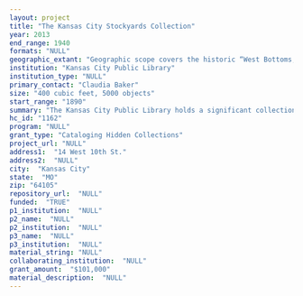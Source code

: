 ```yaml
--- 
layout: project 
title: "The Kansas City Stockyards Collection"
year: 2013
end_range: 1940
formats: "NULL"
geographic_extant: "Geographic scope covers the historic “West Bottoms,” Kansas City's original business and industrial area, bordered by the Kansas and Missouri rivers."
institution: "Kansas City Public Library"
institution_type: "NULL"
primary_contact: "Claudia Baker"
size: "400 cubic feet, 5000 objects"
start_range: "1890"
summary: "The Kansas City Public Library holds a significant collection for an 1874 enterprise that defined Kansas City to the nation. Established by Boston business interests (Adams, Forbes), the Kansas City Stockyards and a network of railroads played a pivotal role in making this Midwestern “cowtown” a national agribusiness hub. Untold millions of animals on the hoof passed through this location on their way to other markets, second only to Chicago. The archives of the KC Stockyards, only recently acquired, entirely unprocessed, and virtually unknown to scholars, cover the period 1890-1940, when the operation reached its zenith. In 2008 the owner of the historic Livestock Exchange Building (1911) in Kansas City, Missouri, donated a mass of warehoused documents to the Library. Staff of the Missouri Valley Special Collections identified critical pieces in the collection: (1) an estimated 5,000 architectural drawings and blueprints of the stockyards complex, including quarantine areas, holding pens, sewer and drainage systems, slaughter houses, and administration buildings – essentially a city within a city; (2) hundreds of historical documents, including business correspondence, payroll records for a largely immigrant work force, railroad documents, area maps, flood surveys, land abstracts, and field notes for structures; and (3) dozens of vintage photographs apparently meant to document the relationship to the stockyards to the nearby Missouri River."
hc_id: "1162"
program: "NULL"
grant_type: "Cataloging Hidden Collections"
project_url: "NULL"
address1:  "14 West 10th St."
address2:  "NULL"
city:  "Kansas City"
state:  "MO"
zip: "64105"
repository_url:  "NULL"
funded:  "TRUE"
p1_institution:  "NULL"
p2_name:  "NULL"
p2_institution:  "NULL"
p3_name:  "NULL"
p3_institution:  "NULL"
material_string: "NULL"
collaborating_institution:  "NULL"
grant_amount:  "$101,000"
material_description:  "NULL"
---
```

